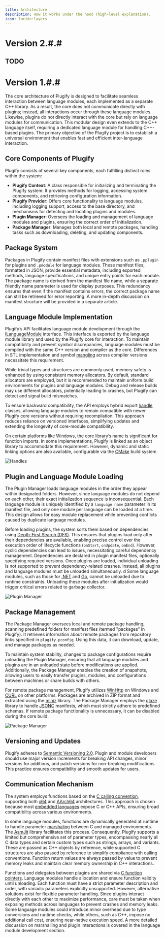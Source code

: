 ```yaml
---
title: Architecture
description: How it works under the hood (high-level explanation).
icon: lucide:layers
---
```


# Version 2.#.#

## TODO

# Version 1.#.#

The core architecture of Plugify is designed to facilitate seamless interaction between language modules, each implemented as a separate C++ library. As a result, the core does not communicate directly with plugins; instead, all interactions occur through these language modules. Likewise, plugins do not directly interact with the core but rely on language modules for communication. This modular design even extends to the C++ language itself, requiring a dedicated language module for handling C++-based plugins. The primary objective of the Plugify project is to establish a universal environment that enables fast and efficient inter-language interaction.

## Core Components of Plugify

Plugify consists of several key components, each fulfilling distinct roles within the system:

- **Plugify Context**: A class responsible for initializing and terminating the Plugify system. It provides methods for logging, accessing system components, and retrieving configuration information.
- **Plugify Provider**: Offers core functionality to language modules, including logging support, access to the base directory, and mechanisms for detecting and locating plugins and modules.
- **Plugin Manager**: Oversees the loading and management of language modules and plugins, ensuring the correct order of initialization.
- **Package Manager**: Manages both local and remote packages, handling tasks such as downloading, deleting, and updating components.

## Package System

Packages in Plugify contain manifest files with extensions such as `.pplugin` for plugins and `.pmodule` for language modules. These manifest files, formatted in JSON, provide essential metadata, including exported methods, language specifications, and unique entry points for each module. The package name is derived from the manifest file name, while a separate friendly name parameter is used for display purposes. This redundancy ensures that even if the manifest contains errors, the correct package name can still be retrieved for error reporting. A more in-depth discussion on manifest structure will be provided in a separate article.

## Language Module Implementation

Plugify’s API facilitates language module development through the [ILanguageModule](https://raw.githubusercontent.com/untrustedmodders/plugify/refs/heads/main/include/plugify/language_module.hpp) interface. This interface is exported by the language module library and used by the Plugify core for interaction. To maintain compatibility and prevent symbol discrepancies, language modules must be compiled with the same C++ version and compiler as the core. Differences in STL implementation and symbol [mangling](https://en.wikipedia.org/wiki/Name_mangling) across compiler versions necessitate this requirement.

While trivial types and structures are commonly used, memory safety is enhanced by using consistent memory allocators. By default, standard allocators are employed, but it is recommended to maintain uniform build environments for plugins and language modules. Debug and release builds may use different allocators, potentially leading to crashes, but Plugify can detect and signal build mismatches.

To ensure backward compatibility, the API employs hybrid export [handle](https://en.wikipedia.org/wiki/Opaque_pointer) classes, allowing language modules to remain compatible with newer Plugify core versions without requiring recompilation. This approach reduces reliance on versioned interfaces, simplifying updates and extending the longevity of core-module compatibility.

On certain platforms like Windows, the core library’s name is significant for function imports. In some implementations, Plugify is linked as an object library to accommodate this requirement. However, dynamic and static linking options are also available, configurable via the [CMake](https://cmake.org/) build system.

![Handles](https://raw.githubusercontent.com/untrustedmodders/plugify/refs/heads/main/docs/umls/handles.svg)

## Plugin and Language Module Loading

The Plugin Manager loads language modules in the order they appear within designated folders. However, since language modules do not depend on each other, their exact initialization sequence is inconsequential. Each language module is uniquely identified by a `language name` parameter in its manifest file, and only one module per language can be loaded at a time. This design allows for easy module replacement while preventing conflicts caused by duplicate language modules.

Before loading plugins, the system sorts them based on dependencies using [Depth-First Search (DFS)](https://en.wikipedia.org/wiki/Depth-first_search). This ensures that plugins load only after their dependencies are available, enabling precise control over the execution order of lifecycle functions (`onStart`, `onUpdate`, `onEnd`). However, cyclic dependencies can lead to issues, necessitating careful dependency management. Dependencies are declared in plugin manifest files, optionally specifying required versions. Once plugins are loaded, individual unloading is not supported to prevent dependency-related crashes. Instead, all plugins and language modules must be unloaded simultaneously.
d
Some language modules, such as those for [.NET](https://github.com/dotnet/runtime/issues/70229) and [Go](https://github.com/golang/go/issues/32497), cannot be unloaded due to runtime constraints. Unloading these modules after initialization would trigger critical errors related to garbage collector.

![Plugin Manager](https://raw.githubusercontent.com/untrustedmodders/plugify/refs/heads/main/docs/umls/plugin_manager.svg)

## Package Management

The Package Manager oversees local and remote package handling, scanning predefined folders for manifest files (termed \"packages\" in Plugify). It retrieves information about remote packages from repository links specified in `plugify.pconfig`. Using this data, it can download, update, and manage packages as needed.

To maintain system stability, changes to package configurations require unloading the Plugin Manager, ensuring that all language modules and plugins are in an unloaded state before modifications are applied. Additionally, the Package Manager enables the creation of snapshots, allowing users to easily transfer plugins, modules, and configurations between machines or share builds with others.

For remote package management, Plugify utilizes [WinHttp](https://learn.microsoft.com/en-us/windows/win32/winhttp/winhttp-start-page) on Windows and [CURL](https://curl.se/) on other platforms. Packages are archived in ZIP format and extracted using the [miniz](https://github.com/richgel999/miniz) library. The Package Manager employs the [glaze](https://github.com/stephenberry/glaze) library to handle [JSONC](https://komkom.github.io/jsonc-playground/) manifests, which must strictly adhere to predefined schemas. If remote package functionality is unnecessary, it can be disabled during the core build.

![Package Manager](https://raw.githubusercontent.com/untrustedmodders/plugify/refs/heads/main/docs/umls/package_manager.svg)

## Versioning and Updates

Plugify adheres to [Semantic Versioning 2.0](https://semver.org/). Plugin and module developers should use major version increments for breaking API changes, minor versions for additions, and patch versions for non-breaking modifications. This practice ensures compatibility and smooth updates for users.

## Communication Mechanism
The system employs functions based on the [C calling convention](https://en.wikipedia.org/wiki/X86_calling_conventions#x86-64_calling_conventions), supporting both [x64](https://en.wikipedia.org/wiki/X86-64) and [AArch64](https://en.wikipedia.org/wiki/AArch64) architectures. This approach is chosen because most [embedded languages](https://github.com/dbohdan/embedded-scripting-languages) expose C or C++ APIs, ensuring broad compatibility across various environments.

In some language modules, functions are dynamically generated at runtime to handle parameter [marshaling](https://en.wikipedia.org/wiki/Marshalling_(computer_science)) between C and managed environments. The [AsmJit](https://asmjit.com/) library facilitates this process. Consequently, Plugify supports a limited but comprehensive set of parameter types, encompassing nearly all C data types and certain custom types such as strings, arrays, and variants. These are passed as C++ objects by reference, while supported C structures are also passed by reference to simplify compliance with calling conventions. Function return values are always passed by value to prevent memory leaks and maintain clear memory ownership in C++ interactions.

Functions and delegates between plugins are shared via [C function pointers](https://en.wikipedia.org/wiki/Function_pointer). Language modules handle allocation and ensure function validity until unloading. Each function must have a strict parameter description and order, with variadic parameters explicitly unsupported. However, alternative solutions exist for flexible parameter handling. Since plugins interact directly with each other to maximize performance, care must be taken when exposing methods across languages to prevent crashes and memory leaks. Some language modules could introduce minor overhead due to type conversions and runtime checks, while others, such as C++, impose no additional call cost, ensuring near-native execution speed. A more detailed discussion on marshalling and plugin interactions is covered in the language module development section.
